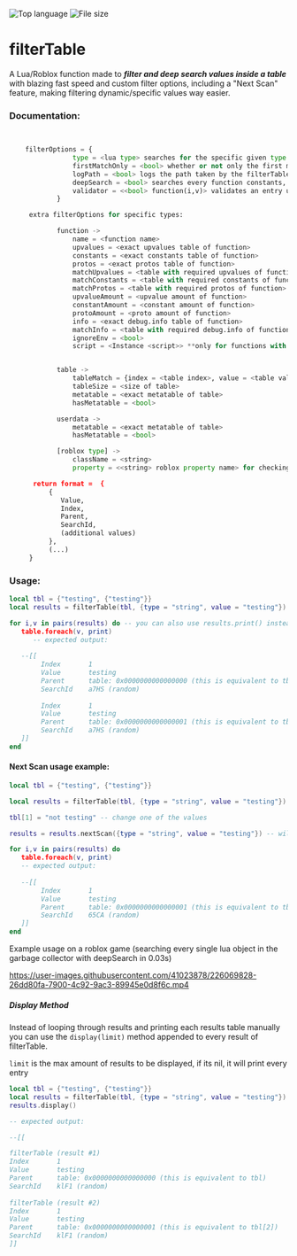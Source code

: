 ![Top language](https://img.shields.io/github/languages/top/Fiusen/filterTable) ![File size](https://img.shields.io/github/size/Fiusen/filterTable/filterTable.lua)

# filterTable

A Lua/Roblox function made to ***filter and deep search values inside a table*** with blazing fast speed and custom filter options, including a "Next Scan" feature, making filtering dynamic/specific values way easier.



### Documentation:

```py


    filterOptions = {
                type = <lua type> searches for the specific given type
                firstMatchOnly = <bool> whether or not only the first matched value will be returned
                logPath = <bool> logs the path taken by the filterTable, may decrease performance
                deepSearch = <bool> searches every function constants, upvalues, protos and env (will decrease performance)
                validator = <<bool> function(i,v)> validates an entry using a function **will override the default checking, so using any options presented below will not work**
            }

     extra filterOptions for specific types:

            function -> 
                name = <function name>
                upvalues = <exact upvalues table of function>
                constants = <exact constants table of function>
                protos = <exact protos table of function>
                matchUpvalues = <table with required upvalues of function>
                matchConstants = <table with required constants of function>
                matchProtos = <table with required protos of function>
                upvalueAmount = <upvalue amount of function>
                constantAmount = <constant amount of function>
                protoAmount = <proto amount of function>
                info = <exact debug.info table of function>
                matchInfo = <table with required debug.info of function>
                ignoreEnv = <bool>
                script = <Instance <script>> **only for functions with "script" defined in their env**


            table -> 
                tableMatch = {index = <table index>, value = <table value>, validator = <validator>}
                tableSize = <size of table>
                metatable = <exact metatable of table>
                hasMetatable = <bool>

            userdata -> 
                metatable = <exact metatable of table>
                hasMetatable = <bool>

            [roblox type] ->
                className = <string>
                property = <<string> roblox property name> for checking properties of objects, e.g checking the CFrame property of BasePart's -> {type = "Instance", classname = "BasePart", property = "CFrame", value = CFrame.new()} 

      return format =  {
          {
             Value,
             Index,
             Parent,
             SearchId,
             (additional values)
          },
          (...)
     }
```
                    
                    
### Usage:

```lua
local tbl = {"testing", {"testing"}}
local results = filterTable(tbl, {type = "string", value = "testing"})

for i,v in pairs(results) do -- you can also use results.print() instead of this
   table.foreach(v, print)
      -- expected output:
   
   --[[
        Index       1
        Value       testing
        Parent      table: 0x0000000000000000 (this is equivalent to tbl)
        SearchId    a7HS (random)
        
        Index       1
        Value       testing
        Parent      table: 0x0000000000000001 (this is equivalent to tbl[2])
        SearchId    a7HS (random)
   ]]
end
```

#### Next Scan usage example:
```lua
local tbl = {"testing", {"testing"}}

local results = filterTable(tbl, {type = "string", value = "testing"}) -- will return 2 values

tbl[1] = "not testing" -- change one of the values

results = results.nextScan({type = "string", value = "testing"}) -- will return only 1 value (the unchanged one)

for i,v in pairs(results) do
   table.foreach(v, print)
   -- expected output:
   
   --[[
        Index       1
        Value       testing
        Parent      table: 0x0000000000000001 (this is equivalent to tbl[2])
        SearchId    65CA (random)
   ]]
end
```

Example usage on a roblox game (searching every single lua object in the garbage collector with deepSearch in 0.03s)

https://user-images.githubusercontent.com/41023878/226069828-26dd80fa-7900-4c92-9ac3-89945e0d8f6c.mp4


##### Display Method

Instead of looping through results and printing each results table manually you can use the `display(limit)` method appended to every result of filterTable.

`limit` is the max amount of results to be displayed, if its nil, it will print every entry

```lua
local tbl = {"testing", {"testing"}}
local results = filterTable(tbl, {type = "string", value = "testing"})
results.display()

-- expected output:

--[[

filterTable (result #1)
Index       1
Value       testing
Parent      table: 0x0000000000000000 (this is equivalent to tbl)
SearchId    klF1 (random)
 
filterTable (result #2)
Index       1
Value       testing
Parent      table: 0x0000000000000001 (this is equivalent to tbl[2])
SearchId    klF1 (random)
]]
```

